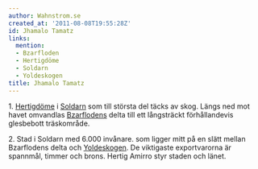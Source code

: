 ```yaml
---
author: Wahnstrom.se
created_at: '2011-08-08T19:55:28Z'
id: Jhamalo Tamatz
links:
  mention:
  - Bzarfloden
  - Hertigdöme
  - Soldarn
  - Yoldeskogen
title: Jhamalo Tamatz
---
```


1\. [Hertigdöme] i [Soldarn] som till största del täcks av skog. Längs ned mot havet omvandlas
[Bzarflodens] delta till ett långsträckt förhållandevis glesbebott träskområde.

2\. Stad i Soldarn med 6.000 invånare. som ligger mitt på en slätt mellan Bzarflodens delta och
[Yoldeskogen]. De viktigaste exportvarorna är spannmål, timmer och brons. Hertig Amirro styr staden
och länet.

  [Hertigdöme]: Hertigdöme
  [Soldarn]: Soldarn
  [Bzarflodens]: Bzarfloden
  [Yoldeskogen]: Yoldeskogen